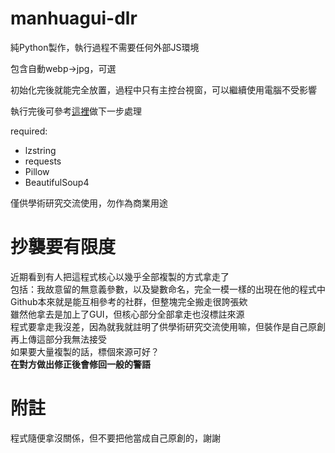 # manhuagui-dlr

純Python製作，執行過程不需要任何外部JS環境

包含自動webp->jpg，可選

初始化完後就能完全放置，過程中只有主控台視窗，可以繼續使用電腦不受影響

執行完後可參考[這裡](https://github.com/HSSLC/kc-generator)做下一步處理

required:  
* lzstring
* requests
* Pillow
* BeautifulSoup4

僅供學術研究交流使用，勿作為商業用途

# 抄襲要有限度
近期看到有人把這程式核心以幾乎全部複製的方式拿走了  
包括：我故意留的無意義參數，以及變數命名，完全一模一樣的出現在他的程式中  
Github本來就是能互相參考的社群，但整塊完全搬走很誇張欸  
雖然他拿去是加上了GUI，但核心部分全部拿走也沒標註來源  
程式要拿走我沒差，因為就我就註明了供學術研究交流使用嘛，但裝作是自己原創再上傳這部分我無法接受  
如果要大量複製的話，標個來源可好？  
**在對方做出修正後會修回一般的警語**

# 附註
程式隨便拿沒關係，但不要把他當成自己原創的，謝謝
